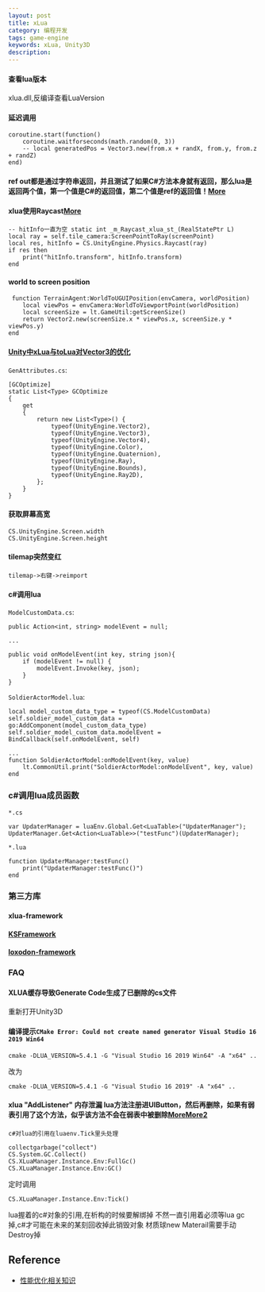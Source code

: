 ```yaml
---
layout: post
title: xLua
category: 编程开发
tags: game-engine
keywords: xLua, Unity3D
description: 
---
```



#### 查看lua版本

xlua.dll,反编译查看LuaVersion

#### 延迟调用

```
coroutine.start(function()
    coroutine.waitforseconds(math.random(0, 3))
    -- local generatedPos = Vector3.new(from.x + randX, from.y, from.z + randZ)
end)
```

#### ref out都是通过字符串返回，并且测试了如果C#方法本身就有返回，那么lua是返回两个值，第一个值是C#的返回值，第二个值是ref的返回值！[More](https://github.com/Tencent/xLua/issues/71)


#### xlua使用Raycast[More](https://github.com/Tencent/xLua/issues/100)

```
-- hitInfo一直为空 static int _m_Raycast_xlua_st_(RealStatePtr L)
local ray = self.tile_camera:ScreenPointToRay(screenPoint)
local res, hitInfo = CS.UnityEngine.Physics.Raycast(ray)
if res then
	print("hitInfo.transform", hitInfo.transform)
end
```

#### world to screen position

```
 function TerrainAgent:WorldToUGUIPosition(envCamera, worldPosition)
	local viewPos = envCamera:WorldToViewportPoint(worldPosition)
	local screenSize = lt.GameUtil:getScreenSize()
	return Vector2.new(screenSize.x * viewPos.x, screenSize.y * viewPos.y)
end
```


#### [Unity中xLua与toLua对Vector3的优化](https://www.jianshu.com/p/07dc38e85923)


`GenAttributes.cs`:
```
[GCOptimize]
static List<Type> GCOptimize
{
    get
    {
        return new List<Type>() {
            typeof(UnityEngine.Vector2),
            typeof(UnityEngine.Vector3),
            typeof(UnityEngine.Vector4),
            typeof(UnityEngine.Color),
            typeof(UnityEngine.Quaternion),
            typeof(UnityEngine.Ray),
            typeof(UnityEngine.Bounds),
            typeof(UnityEngine.Ray2D),
        };
    }
}

```

#### 获取屏幕高宽

```
CS.UnityEngine.Screen.width
CS.UnityEngine.Screen.height
```

#### tilemap突然变红

```
tilemap->右键->reimport
```

#### c#调用lua


`ModelCustomData.cs`:
```
public Action<int, string> modelEvent = null;

...

public void onModelEvent(int key, string json){
    if (modelEvent != null) {
        modelEvent.Invoke(key, json);
    }
}
```

`SoldierActorModel.lua`:

```
local model_custom_data_type = typeof(CS.ModelCustomData)
self.soldier_model_custom_data = go:AddComponent(model_custom_data_type)
self.soldier_model_custom_data.modelEvent = BindCallback(self.onModelEvent, self)

...
function SoldierActorModel:onModelEvent(key, value)
    lt.CommonUtil.print("SoldierActorModel:onModelEvent", key, value)
end
```

### c#调用lua成员函数

`*.cs`
```
var UpdaterManager = luaEnv.Global.Get<LuaTable>("UpdaterManager");
UpdaterManager.Get<Action<LuaTable>>("testFunc")(UpdaterManager);
```

`*.lua`

```
function UpdaterManager:testFunc()
    print("UpdaterManager:testFunc()")
end
```

### 第三方库

#### xlua-framework

#### [KSFramework](https://github.com/mr-kelly/KSFramework)

#### [loxodon-framework](https://github.com/vovgou/loxodon-framework)

### FAQ

#### XLUA缓存导致Generate Code生成了已删除的cs文件

重新打开Unity3D

#### 编译提示`CMake Error: Could not create named generator Visual Studio 16 2019 Win64`

```
cmake -DLUA_VERSION=5.4.1 -G "Visual Studio 16 2019 Win64" -A "x64" ..
```
改为
```
cmake -DLUA_VERSION=5.4.1 -G "Visual Studio 16 2019" -A "x64" ..
```

#### xlua "AddListener" 内存泄漏 lua方法注册进UIButton，然后再删除，如果有弱表引用了这个方法，似乎该方法不会在弱表中被删除[More](https://github.com/Tencent/xLua/issues/843)[More2](https://github.com/Tencent/xLua/issues/121)


`c#对lua的引用在luaenv.Tick里头处理`

```
collectgarbage("collect")
CS.System.GC.Collect()
CS.XLuaManager.Instance.Env:FullGc()
CS.XLuaManager.Instance.Env:GC()
```

定时调用
```
CS.XLuaManager.Instance.Env:Tick()
```

lua握着的c#对象的引用,在析构的时候要解绑掉 不然一直引用着必须等lua gc掉,c#才可能在未来的某刻回收掉此销毁对象
材质球new Materail需要手动Destroy掉

## Reference

* [性能优化相关知识](https://zhuanlan.zhihu.com/p/157877557)